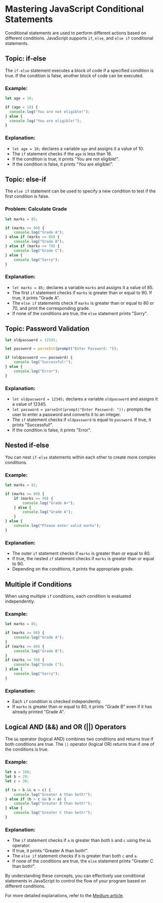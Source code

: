 # Mastering JavaScript Conditional Statements

Conditional statements are used to perform different actions based on different conditions. JavaScript supports `if`, `else`, and `else if` conditional statements.

## Topic: if-else

The `if-else` statement executes a block of code if a specified condition is true. If the condition is false, another block of code can be executed.

### Example:

```javascript
let age = 10;

if (age < 18) {
  console.log("You are not eligible!");
} else {
  console.log("You are eligible!");
}
```

### Explanation:
- `let age = 10;` declares a variable `age` and assigns it a value of 10.
- The `if` statement checks if the `age` is less than 18.
- If the condition is true, it prints "You are not eligible!".
- If the condition is false, it prints "You are eligible!".

## Topic: else-if

The `else if` statement can be used to specify a new condition to test if the first condition is false.

### Problem: Calculate Grade

```javascript
let marks = 85;

if (marks >= 90) {
    console.log("Grade A");
} else if (marks >= 80) {
    console.log("Grade B");
} else if (marks >= 70) {
    console.log("Grade C");
} else {
    console.log("Sorry");
}
```

### Explanation:
- `let marks = 85;` declares a variable `marks` and assigns it a value of 85.
- The first `if` statement checks if `marks` is greater than or equal to 90. If true, it prints "Grade A".
- The `else if` statements check if `marks` is greater than or equal to 80 or 70, and print the corresponding grade.
- If none of the conditions are true, the `else` statement prints "Sorry".

## Topic: Password Validation

```javascript
let oldpassword = 12345;

let password = parseInt(prompt("Enter Password: "));

if (oldpassword === password) {
    console.log("Successful!");
} else {
    console.log("Error");
}
```

### Explanation:
- `let oldpassword = 12345;` declares a variable `oldpassword` and assigns it a value of 12345.
- `let password = parseInt(prompt("Enter Password: "));` prompts the user to enter a password and converts it to an integer.
- The `if` statement checks if `oldpassword` is equal to `password`. If true, it prints "Successful!".
- If the condition is false, it prints "Error".

## Nested if-else

You can nest `if-else` statements within each other to create more complex conditions.

### Example:

```javascript
let marks = 82;

if (marks >= 80) {
    if (marks >= 90) {
        console.log("Grade A+");
    } else {
        console.log("Grade A");
    }
} else {
    console.log("Please enter valid marks");
}
```

### Explanation:
- The outer `if` statement checks if `marks` is greater than or equal to 80.
- If true, the nested `if` statement checks if `marks` is greater than or equal to 90.
- Depending on the conditions, it prints the appropriate grade.

## Multiple if Conditions

When using multiple `if` conditions, each condition is evaluated independently.

### Example:

```javascript
let marks = 85;

if (marks >= 90) {
    console.log("Grade A");
}
if (marks >= 80) {
    console.log("Grade B");
}
if (marks >= 70) {
    console.log("Grade C");
} else {
    console.log("Sorry");
}
```

### Explanation:
- Each `if` condition is checked independently.
- If `marks` is greater than or equal to 80, it prints "Grade B" even if it has already printed "Grade A".

## Logical AND (&&) and OR (||) Operators

The `&&` operator (logical AND) combines two conditions and returns true if both conditions are true. The `||` operator (logical OR) returns true if one of the conditions is true.

### Example:

```javascript
let a = 100;
let b = 20;
let c = 30;

if (a > b && a > c) {
    console.log("Greater A than both!");
} else if (b > c && b > a) {
    console.log("Greater B than both!");
} else {
    console.log("Greater C than both!");
}
```

### Explanation:
- The `if` statement checks if `a` is greater than both `b` and `c` using the `&&` operator.
- If true, it prints "Greater A than both!".
- The `else if` statement checks if `b` is greater than both `c` and `a`.
- If none of the conditions are true, the `else` statement prints "Greater C than both!".

By understanding these concepts, you can effectively use conditional statements in JavaScript to control the flow of your program based on different conditions.

For more detailed explanations, refer to the [Medium article](https://medium.com/@pawan2505/mastering-javascript-conditional-statements-abd73fb65088).
